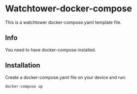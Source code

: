 # Watchtower-docker-compose

This is a watchtower docker-compose.yaml template file.

## Info
You need to have docker-compose installed.

## Installation

Create a docker-compose.yaml file on your device and run:

```bash
docker-compose up
```